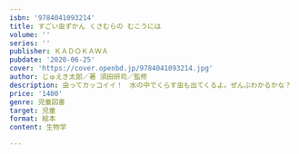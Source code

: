 ```yaml
---
isbn: '9784041093214'
title: すごい虫ずかん くさむらの むこうには
volume: ''
series: ''
publisher: ＫＡＤＯＫＡＷＡ
pubdate: '2020-06-25'
cover: 'https://cover.openbd.jp/9784041093214.jpg'
author: じゅえき太郎／著 須田研司／監修
description: 虫ってカッコイイ！　水の中でくらす虫も出てくるよ。ぜんぶわかるかな？
price: '1400'
genre: 児童図書
target: 児童
format: 絵本
content: 生物学

---
```

